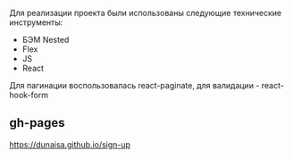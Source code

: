 Для реализации проекта были использованы следующие технические инструменты:

- БЭМ Nested
- Flex
- JS
- React

Для пагинации воспользовалась react-paginate, для валидации - react-hook-form

## gh-pages
https://dunaisa.github.io/sign-up
